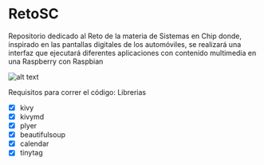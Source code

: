 # RetoSC
Repositorio dedicado al Reto de la materia de Sistemas en Chip donde, inspirado en las pantallas digitales de los automóviles, se realizará una interfaz que ejecutará diferentes aplicaciones con contenido multimedia en una Raspberry con Raspbian

![alt text](https://www.google.com/url?sa=i&url=https%3A%2F%2Fwww.tuningblog.eu%2Fes%2Fkategorien%2Ftipps_tuev-dekra-u-co%2Fgoogle-maps-carplay-292072%2F&psig=AOvVaw2ZT41KMAB1UvE0_yQ28j81&ust=1623579555970000&source=images&cd=vfe&ved=0CAIQjRxqFwoTCLDSrafvkfECFQAAAAAdAAAAABAE)

Requisitos para correr el código:
Librerias
- [x] kivy
- [x] kivymd
- [x] plyer
- [x] beautifulsoup
- [x] calendar
- [x] tinytag

